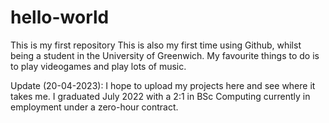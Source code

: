 # hello-world
This is my first repository
This is also my first time using Github, whilst being a student in the University of Greenwich. My favourite things to do is to play videogames and play lots of music.

Update (20-04-2023): I hope to upload my projects here and see where it takes me. I graduated July 2022 with a 2:1 in BSc Computing currently in employment under a zero-hour contract.
